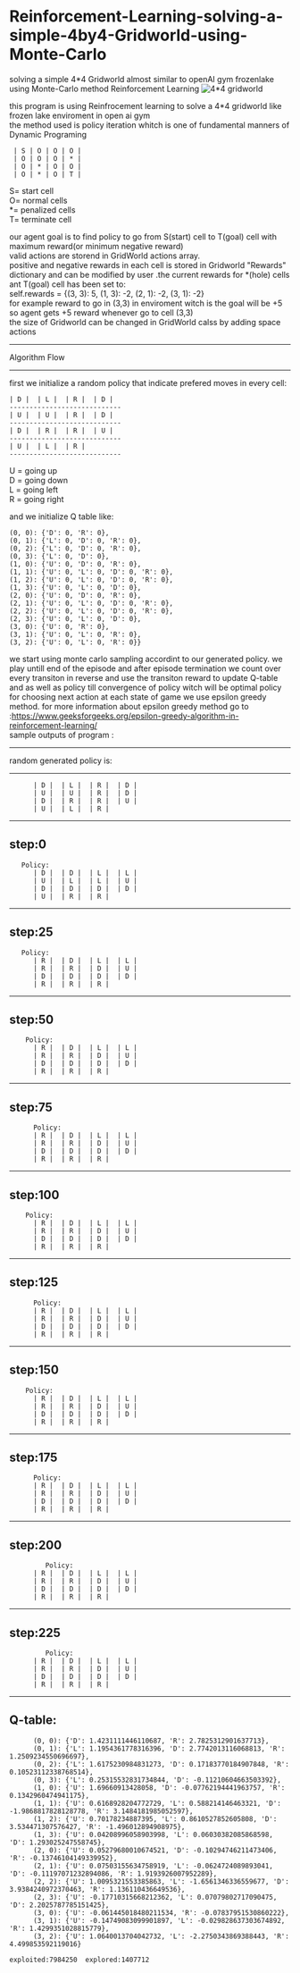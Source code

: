 # Reinforcement-Learning-solving-a-simple-4by4-Gridworld-using-Monte-Carlo
solving a simple 4*4 Gridworld almost similar to openAI gym frozenlake using Monte-Carlo method Reinforcement Learning
![4*4 gridworld](https://github.com/MohammadAsadolahi/Reinforcement_Learning_solving_a_simple_4_4_Gridworld_using_SARSA-in-python/blob/main/a%20simple%204%20by%204%20Gridworld.png)

this program is using Reinfrocement learning to solve a 4*4 gridworld like frozen lake enviroment in open ai gym  
the method used is policy iteration whitch is one of fundamental manners of Dynamic Programing  

     | S | O | O | O |  
     | O | O | O | * |  
     | O | * | O | O |  
     | O | * | O | T |  

  
  S= start cell  
  O= normal cells  
  *= penalized cells  
  T= terminate cell  
  
our agent goal is to find policy to go from S(start) cell to T(goal) cell with maximum reward(or minimum negative reward)  
valid actions are storend in GridWorld actions array.  
positive and negative rewards in each cell is stored in Gridworld  "Rewards" dictionary and can be modified by user .the current rewards for *(hole) cells ant T(goal) cell has been set to:  
self.rewards = {(3, 3): 5, (1, 3): -2, (2, 1): -2, (3, 1): -2}  
for example reward to go in (3,3) in enviroment witch is the goal will be +5 so agent gets +5 reward whenever go to cell (3,3)  
the size of Gridworld can be changed in GridWorld calss by adding space actions  
***************************
Algorithm Flow
***************************
  first we initialize a random policy that indicate prefered moves in every cell:  
  
    | D |  | L |  | R |  | D | 
    ----------------------------
    | U |  | U |  | R |  | D | 
    ----------------------------
    | D |  | R |  | R |  | U | 
    ----------------------------
    | U |  | L |  | R | 
    ----------------------------
 
U = going up  
D = going down  
L = going left  
R = going right  
  
and we initialize Q table like:  

    (0, 0): {'D': 0, 'R': 0},
    (0, 1): {'L': 0, 'D': 0, 'R': 0},
    (0, 2): {'L': 0, 'D': 0, 'R': 0},
    (0, 3): {'L': 0, 'D': 0},
    (1, 0): {'U': 0, 'D': 0, 'R': 0},
    (1, 1): {'U': 0, 'L': 0, 'D': 0, 'R': 0},
    (1, 2): {'U': 0, 'L': 0, 'D': 0, 'R': 0},
    (1, 3): {'U': 0, 'L': 0, 'D': 0},
    (2, 0): {'U': 0, 'D': 0, 'R': 0},
    (2, 1): {'U': 0, 'L': 0, 'D': 0, 'R': 0},
    (2, 2): {'U': 0, 'L': 0, 'D': 0, 'R': 0},
    (2, 3): {'U': 0, 'L': 0, 'D': 0},
    (3, 0): {'U': 0, 'R': 0},
    (3, 1): {'U': 0, 'L': 0, 'R': 0},
    (3, 2): {'U': 0, 'L': 0, 'R': 0}}
  
we start using monte carlo sampling accordint to our generated policy. we play untill end of the episode and after episode termination we count over every transiton in reverse and use the transiton reward to update Q-table and as well as policy till convergence of policy witch will be optimal policy  
for choosing next action at each state of game we use epsilon greedy method. for more information about epsilon greedy method go to :https://www.geeksforgeeks.org/epsilon-greedy-algorithm-in-reinforcement-learning/      
  sample outputs of program :
  
 ***************************
 random generated policy is:
***************************
          | D |  | L |  | R |  | D |   
          | U |  | U |  | R |  | D |   
          | D |  | R |  | R |  | U |   
          | U |  | L |  | R |   

  --------------------------------  
 step:0   
   --------------------------------  
   
       Policy:  
          | D |  | D |  | L |  | L |   
          | U |  | L |  | L |  | U |   
          | D |  | D |  | D |  | D |   
          | U |  | R |  | R |   

  --------------------------------  
 step:25   
   --------------------------------  
   
       Policy:  
          | R |  | D |  | L |  | L |   
          | R |  | R |  | D |  | U |   
          | D |  | D |  | D |  | D |   
          | R |  | R |  | R |   

  --------------------------------  
 step:50  
   --------------------------------  
        Policy:  
          | R |  | D |  | L |  | L |   
          | R |  | R |  | D |  | U |   
          | D |  | D |  | D |  | D |   
          | R |  | R |  | R |   

  --------------------------------  
 step:75   
   --------------------------------  
          Policy:  
          | R |  | D |  | L |  | L |   
          | R |  | R |  | D |  | U |   
          | D |  | D |  | D |  | D |   
          | R |  | R |  | R |   

  --------------------------------  
 step:100   
   --------------------------------  
        Policy:  
          | R |  | D |  | L |  | L |   
          | R |  | R |  | D |  | U |   
          | D |  | D |  | D |  | D |   
          | R |  | R |  | R |   

  --------------------------------  
 step:125
   --------------------------------  
          Policy:  
          | R |  | D |  | L |  | L |   
          | R |  | R |  | D |  | U |   
          | D |  | D |  | D |  | D |   
          | R |  | R |  | R |   
  
--------------------------------  
 step:150
 --------------------------------  
        Policy:  
          | R |  | D |  | L |  | L |   
          | R |  | R |  | D |  | U |   
          | D |  | D |  | D |  | D |   
          | R |  | R |  | R |   

  --------------------------------  
 step:175   
   --------------------------------  
          Policy:  
          | R |  | D |  | L |  | L |   
          | R |  | R |  | D |  | U |    
          | D |  | D |  | D |  | D |   
          | R |  | R |  | R |   

  --------------------------------  
 step:200   
   --------------------------------  
             Policy:  
          | R |  | D |  | L |  | L |   
          | R |  | R |  | D |  | U |    
          | D |  | D |  | D |  | D |   
          | R |  | R |  | R |   

  --------------------------------  
 step:225 
   --------------------------------  
             Policy:  
          | R |  | D |  | L |  | L |   
          | R |  | R |  | D |  | U |   
          | D |  | D |  | D |  | D |   
          | R |  | R |  | R |   
 
   --------------------------------  
 Q-table:
   --------------------------------  
          (0, 0): {'D': 1.4231111446110687, 'R': 2.7825312901637713},
          (0, 1): {'L': 1.1954361778316396, 'D': 2.7742013116068813, 'R': 1.2509234550696697},
          (0, 2): {'L': 1.6175230984831273, 'D': 0.17183770184907848, 'R': 0.10523112338768514}, 
          (0, 3): {'L': 0.25315532831734844, 'D': -0.11210604663503392},
          (1, 0): {'U': 1.69660913428058, 'D': -0.07762194441963757, 'R': 0.1342960474941175}, 
          (1, 1): {'U': 0.6168928204772729, 'L': 0.588214146463321, 'D': -1.9868817828128778, 'R': 3.1484181985052597},
          (1, 2): {'U': 0.70178234887395, 'L': 0.8610527852605808, 'D': 3.534471307576427, 'R': -1.496012894908975}, 
          (1, 3): {'U': 0.04208996058903998, 'L': 0.06030382085868598, 'D': 1.293025247558745}, 
          (2, 0): {'U': 0.05279680010674521, 'D': -0.10294746211473406, 'R': -0.13746104149339952}, 
          (2, 1): {'U': 0.07503155634758919, 'L': -0.0624724089893041, 'D': -0.11197071232894086, 'R': 1.9193926007952289},
          (2, 2): {'U': 1.0095321553385863, 'L': -1.6561346336559677, 'D': 3.9384240972370463, 'R': 1.136110436649536},
          (2, 3): {'U': -0.17710315668212362, 'L': 0.07079802717090475, 'D': 2.2025787785151425},
          (3, 0): {'U': -0.061445018480211534, 'R': -0.07837951530860222}, 
          (3, 1): {'U': -0.14749083099901897, 'L': -0.029828637303674892, 'R': 1.4299351028815779}, 
          (3, 2): {'U': 1.0640013704042732, 'L': -2.2750343869388443, 'R': 4.499853592119016}      
            
    exploited:7984250  explored:1407712
 
